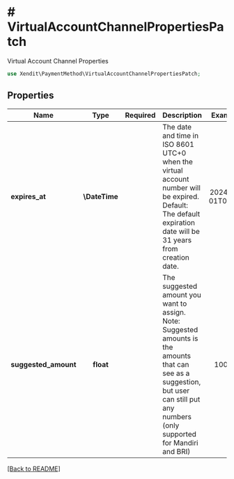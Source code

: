 # # VirtualAccountChannelPropertiesPatch
Virtual Account Channel Properties

```php
use Xendit\PaymentMethod\VirtualAccountChannelPropertiesPatch;
```

## Properties

| Name | Type | Required | Description | Examples |
|------------|:-------------:|:-------------:|-------------|:-------------:|
| **expires_at** | **\DateTime** |  | The date and time in ISO 8601 UTC+0 when the virtual account number will be expired. Default: The default expiration date will be 31 years from creation date. | 2024-01-01T00:00Z |
| **suggested_amount** | **float** |  | The suggested amount you want to assign. Note: Suggested amounts is the amounts that can see as a suggestion, but user can still put any numbers (only supported for Mandiri and BRI) | 100000 |


[[Back to README]](../../README.md)
